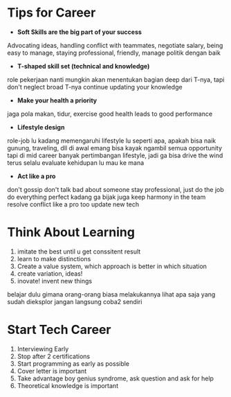 # Tips for Career

- **Soft Skills are the big part of your success**

Advocating ideas, handling conflict with teammates, negotiate salary, being easy to manage, staying professional, friendly,
manage politik dengan baik

- **T-shaped skill set (technical and knowledge)**

role pekerjaan nanti mungkin akan menentukan bagian deep dari T-nya, tapi don't neglect broad T-nya
continue updating your knowledge

- **Make your health a priority**

jaga pola makan, tidur, exercise
good health leads to good performance

- **Lifestyle design**

role-job lu kadang memengaruhi lifestyle lu seperti apa, apakah bisa naik gunung, traveling, dll
di awal emang bisa kayak ngambil semua opportunity
tapi di mid career banyak pertimbangan lifestyle, jadi ga bisa drive the wind terus
selalu evaluate kehidupan lu mau ke mana

- **Act like a pro**

don't gossip
don't talk bad about someone
stay professional, just do the job
do everything perfect kadang ga bijak juga
keep harmony in the team
resolve conflict like a pro too
update new tech

# Think About Learning

1. imitate the best until u get conssitent result
2. learn to make distinctions
3. Create a value system, which approach is better in which situation
4. create variation, ideas!
5. inovate! invent new things

belajar dulu gimana orang-orang biasa melakukannya
lihat apa saja yang sudah dieksplor
jangan langsung coba2 sendiri

# Start Tech Career

1. Interviewing Early
2. Stop after 2 certifications
3. Start programming as early as possible
4. Cover letter is important
5. Take advantage boy genius syndrome, ask question and ask for help
6. Theoretical knowledge is important
